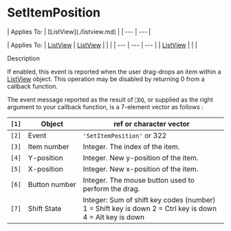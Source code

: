 




<h1 class="heading"><span class="name">SetItemPosition</span></h1>
| Applies To: | [ListView](./listview.md) |
| --- | ---  |

| Applies To: | [ListView](./listview.md) | [ListView](./listview.md) |  |  |
| --- | --- | ---  |
| [ListView](./listview.md) |  |  |


Description


If enabled, this event is reported when the user drag-drops an item within a [ListView](./listview.md) object. This operation may be disabled by returning 0 from a callback function.


The event message reported as the result of `⎕DQ`, or supplied as the right argument to your callback function, is a 7-element vector as follows :

| `[1]` | Object | ref or character vector |
| --- | --- | ---  |
| `[2]` | Event | `'SetItemPosition'` or 322 |
| `[3]` | Item number | Integer. The index of the item. |
| `[4]` | Y-position | Integer. New y-position of the item. |
| `[5]` | X-position | Integer. New x-position of the item. |
| `[6]` | Button number | Integer. The mouse button used to perform the drag. |
| `[7]` | Shift State | Integer: Sum of shift key codes (number) 1 =        Shift key is down 2 = Ctrl key is down 4 =    Alt key is down |



